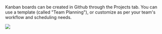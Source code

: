 Kanban boards can be created in Github through the Projects tab. You can use a template (called "Team Planning"), or customize as per your team's workflow and scheduling needs.

![](https://github.com/OREL-group/Project-Management/assets/38323286/ddff45dd-9c71-4acc-8fad-f19e0e70f57e)
